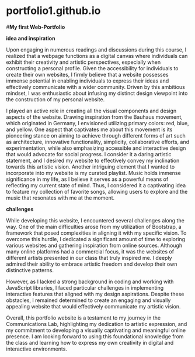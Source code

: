 # portfolio1.github.io
#**My first Web-Portfolio**

**idea and inspiration**

Upon engaging in numerous readings and discussions during this course, I realized that a webpage functions as a digital canvas where individuals can exhibit their creativity and artistic perspectives, especially when constructing a personal profile. Given the accessibility for individuals to create their own websites, I firmly believe that a website possesses immense potential in enabling individuals to express their ideas and effectively communicate with a wider community. Driven by this ambitious mindset, I was enthusiastic about infusing my distinct design viewpoint into the construction of my personal website.

I played an active role in creating all the visual components and design aspects of the website. Drawing inspiration from the Bauhaus movement, which originated in Germany, I envisioned utilizing primary colors: red, blue, and yellow. One aspect that captivates me about this movement is its pioneering stance on aiming to achieve through different forms of art such as architecture, innovative functionality, simplicity, collaborative efforts, and experimentation, while also emphasizing accessible and interactive design that would advocate for social progress. I consider it a daring artistic statement, and I desired my website to effectively convey my inclination towards this artistic vision. Another intriguing element that I wanted to incorporate into my website is my curated playlist. Music holds immense significance in my life, as I believe it serves as a powerful means of reflecting my current state of mind. Thus, I considered it a captivating idea to feature my collection of favorite songs, allowing users to explore and the music that resonates with me at the moment.

**challenges**

While developing this website, I encountered several challenges along the way. One of the main difficulties arose from my utilization of Bootstrap, a framework that posed complexities in aligning it with my specific vision. To overcome this hurdle, I dedicated a significant amount of time to exploring various websites and gathering inspiration from online sources. Although many online platforms had a commercial focus, it was the websites of different artists presented in our class that truly inspired me. I deeply admired their ability to embrace artistic freedom and develop their own distinctive patterns.

However, as I lacked a strong background in coding and working with JavaScript libraries, I faced particular challenges in implementing interactive features that aligned with my design aspirations. Despite these obstacles, I remained determined to create an engaging and visually appealing website that would effectively communicate my artistic vision.

Overall, this portfolio website is a testament to my journey in the Communications Lab, highlighting my dedication to artistic expression, and my commitment to developing a visually captivating and meaningful online presence. I am looking forward to using this foundational knowledge from the class and learning how to express my own creativity in digital and interactive environments.
